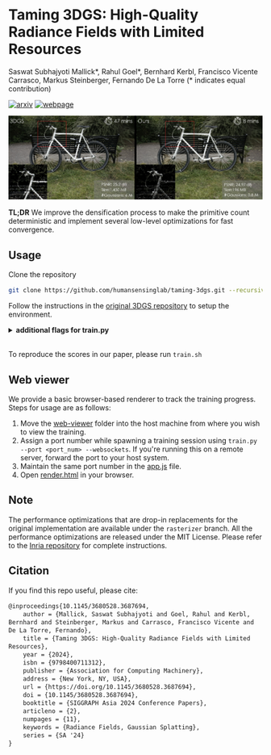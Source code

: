 # Taming 3DGS: High-Quality Radiance Fields with Limited Resources
Saswat Subhajyoti Mallick*, Rahul Goel*, Bernhard Kerbl, Francisco Vicente Carrasco, Markus Steinberger, Fernando De La Torre (* indicates equal contribution)

[![arxiv](https://img.shields.io/badge/arxiv-2406.15643-red)](https://arxiv.org/abs/2406.15643)
[![webpage](https://img.shields.io/badge/webpage-green)](https://humansensinglab.github.io/taming-3dgs/)

<p align="center">
    <img src="assets/teaser_taming.jpg" width="700px"/>
</p>

**TL;DR** We improve the densification process to make the primitive count deterministic and implement several low-level optimizations for fast convergence.

## Usage
Clone the repository
```bash
git clone https://github.com/humansensinglab/taming-3dgs.git --recursive
```
Follow the instructions in the [original 3DGS repository](https://github.com/graphdeco-inria/gaussian-splatting) to setup the environment.

<details>
<summary><span style="font-weight: bold;">additional flags for train.py</span></summary>

  #### --cams
  Number of cameras required to compute gaussian scores. Default set to 10.
  #### --budget
  The final number of gaussians to end up with. Can be a float or an integer based on `--mode`.
  #### --mode
  multiplier: the final count of gaussians will be `multiplier` x the initial (SfM) count <br>
  final_count: the final count of gaussians will be set exactly to `final_count`.
  #### --websockets
  Whether to use the web based viewer or not.
  #### --ho_iteration
  High opacity gaussians will be enabled from which iteration. Defaults to 15000 (after densification ends).
  #### --sh_lower
  Whether to enable less-frequent (once every 16 iterations) SH updates to gain speed.
  #### --benchmark_dir
  The location of the folder where the timing results are stored. No time profiling will be done if left blank.
</details>
<br>

To reproduce the scores in our paper, please run `train.sh`

## Web viewer
We provide a basic browser-based renderer to track the training progress. Steps for usage are as follows: <br>
1. Move the [web-viewer](./web_viewer/) folder into the host machine from where you wish to view the training.
2. Assign a port number while spawning a training session using `train.py --port <port_num> --websockets`. If you're running this on a remote server, forward the port to your host system.
3. Maintain the same port number in the [app.js](./web_viewer/app.js) file.
4. Open [render.html](./web_viewer/render.html) in your browser.

## Note
The performance optimizations that are drop-in replacements for the original implementation are available under the `rasterizer` branch. All the performance optimizations are released under the MIT License. Please refer to the [Inria repository](https://github.com/graphdeco-inria/gaussian-splatting) for complete instructions.

## Citation
If you find this repo useful, please cite:
```
@inproceedings{10.1145/3680528.3687694,
    author = {Mallick, Saswat Subhajyoti and Goel, Rahul and Kerbl, Bernhard and Steinberger, Markus and Carrasco, Francisco Vicente and De La Torre, Fernando},
    title = {Taming 3DGS: High-Quality Radiance Fields with Limited Resources},
    year = {2024},
    isbn = {9798400711312},
    publisher = {Association for Computing Machinery},
    address = {New York, NY, USA},
    url = {https://doi.org/10.1145/3680528.3687694},
    doi = {10.1145/3680528.3687694},
    booktitle = {SIGGRAPH Asia 2024 Conference Papers},
    articleno = {2},
    numpages = {11},
    keywords = {Radiance Fields, Gaussian Splatting},
    series = {SA '24}
}

```